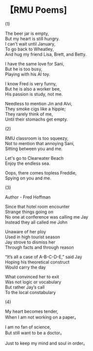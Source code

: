 # 【RMU Poems]

(1)

The beer jar is empty,  
But my heart is still hungry.  
I can't wait until January,  
To go back to Wheatley,   
And hug my friend Lisa, Brett, and Betty.

I have the same love for Sani,   
But he is too busy,  
Playing with his AI toy.

I know Fred is very funny,   
But he is also a worker bee,  
His passion is study, not me.

Needless to mention Jin and Alvi,  
They smoke cigs like a hippie;  
They rarely think of me,   
Until their stomachs get empty.  

(2) 

RMU classroom is too squeezy,  
Not to mention that annoying Sani,   
Sitting between you and me.

Let's go to Clearwater Beach  
Enjoy the endless sea.

Oops, there comes topless Freddie,  
Spying on you and me.


(3) 

Author - Fred Hoffman

Since that hotel room encounter  
Strange things going on  
No one at conference was calling me Jay  
Instead they all called me John

Unaware of her ploy   
Used in high tourist season  
Jay strove to dismiss her   
Through facts and through reason

“It’s all a case of A-B-C-D-E,” said Jay  
Hoping his theoretical construct  
Would carry the day

What convinced her to exit  
Was not logic or vocabulary  
But rather Jay’s call  
To the local constabulary

(4)

My heart becomes tender,  
When I am not working on a paper。

I am no fan of science,  
But still want to be a doctor。

Just to keep my mind and soul in order。
